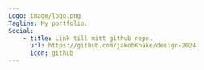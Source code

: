 ```yaml
---
Logo: image/logo.png
Tagline: My portfolio.
Social:
    - title: Link till mitt github repo.
      url: https://github.com/jakobKnake/design-2024
      icon: github
---
```

